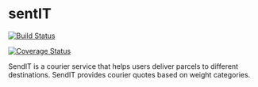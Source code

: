 # sentIT
[![Build Status](https://travis-ci.org/wagolemusa/send-IT.svg?branch=develop)](https://travis-ci.org/wagolemusa/send-IT)

[![Coverage Status](https://coveralls.io/repos/github/wagolemusa/send-IT/badge.svg?branch=develop)](https://coveralls.io/github/wagolemusa/send-IT?branch=develop)

SendIT is a courier service that helps users deliver parcels to different destinations. SendIT  provides courier quotes based on weight categories.
